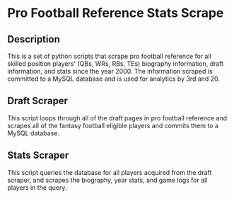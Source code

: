 # Pro Football Reference Stats Scrape

## Description

This is a set of python scripts that scrape pro football reference for all skilled position players' (QBs, WRs, RBs, TEs) biography information, draft information, and stats since the year 2000. The information scraped is committed to a MySQL database and is used for analytics by 3rd and 20.

## Draft Scraper

This script loops through all of the draft pages in pro football reference and scrapes all of the fantasy football eligible players and commits them to a MySQL database. 

## Stats Scraper

This script queries the database for all players acquired from the draft scraper, and scrapes the biography, year stats, and game logs for all players in the query. 

